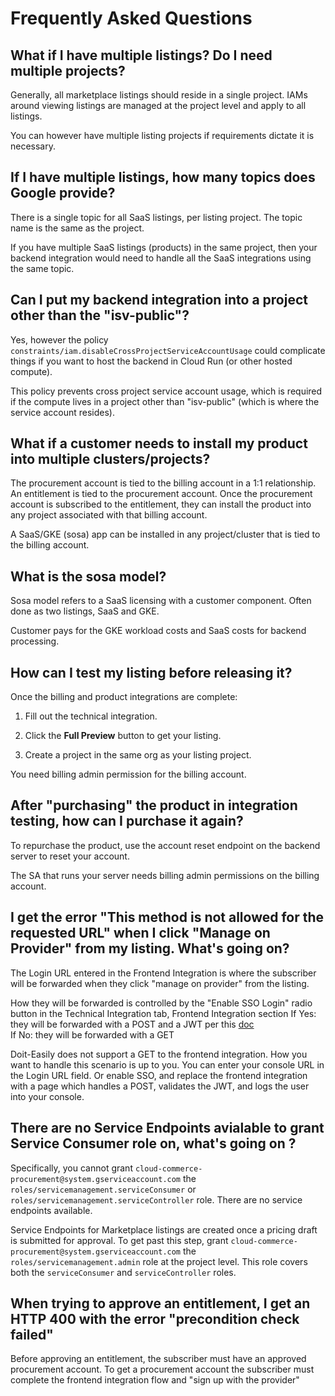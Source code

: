 # Frequently Asked Questions

## What if I have multiple listings? Do I need multiple projects?

Generally, all marketplace listings should reside in a single project. IAMs around viewing listings are managed at the project level and apply to all listings.

You can however have multiple listing projects if requirements dictate it is necessary.

## If I have multiple listings, how many topics does Google provide?

There is a single topic for all SaaS listings, per listing project. The topic name is the same as the project.

If you have multiple SaaS listings (products) in the same project, then your backend integration would need to handle all the SaaS integrations using the same topic.

## Can I put my backend integration into a project other than the "isv-public"?

Yes, however the policy `constraints/iam.disableCrossProjectServiceAccountUsage` could complicate things if you want to host the backend in Cloud Run (or other hosted compute).

This policy prevents cross project service account usage, which is required if the compute lives in a project other than "isv-public" (which is where the service account resides).

## What if a customer needs to install my product into multiple clusters/projects?

The procurement account is tied to the billing account in a 1:1 relationship. An entitlement is tied to the procurement account. Once the procurement account is subscribed to the entitlement, they can install the product into any project associated with that billing account. 

A SaaS/GKE (sosa) app can be installed in any project/cluster that is tied to the billing account.

## What is the sosa model?

Sosa model refers to a SaaS licensing with a customer component. Often done as two listings, SaaS and GKE. 

Customer pays for the GKE workload costs and SaaS costs for backend processing.

## How can I test my listing before releasing it?

Once the billing and product integrations are complete:

1. Fill out the technical integration.

1. Click the **Full Preview** button to get your listing.

1. Create a project in the same org as your listing project.

You need billing admin permission for the billing account.

## After "purchasing" the product in integration testing, how can I purchase it again?

To repurchase the product, use the account reset endpoint on the backend server to reset your account.

The SA that runs your server needs billing admin permissions on the billing account.

## I get the error "This method is not allowed for the requested URL" when I click "Manage on Provider" from my listing. What's going on?

The Login URL entered in the Frontend Integration is where the subscriber will be forwarded when they click "manage on provider" from the listing. 
 
How they will be forwarded is controlled by the "Enable SSO Login" radio button in the Technical Integration tab, Frontend Integration section
If Yes: they will be forwarded with a POST and a JWT per this [doc](https://cloud.google.com/marketplace/docs/partners/integrated-saas/frontend-integration#integrate-sso)  
If No: they will be forwarded with a GET  
 
Doit-Easily does not support a GET to the frontend integration. How you want to handle this scenario is up to you. You can enter your console URL in the Login URL field. Or enable SSO, and replace the frontend integration with a page which handles a POST, validates the JWT, and logs the user into your console.

## There are no Service Endpoints avialable to grant Service Consumer role on, what's going on ?

Specifically, you cannot grant `cloud-commerce-procurement@system.gserviceaccount.com` the `roles/servicemanagement.serviceConsumer` or `roles/servicemanagement.serviceController` role. There are no service endpoints available.

Service Endpoints for Marketplace listings are created once a pricing draft is submitted for approval. To get past this step, grant `cloud-commerce-procurement@system.gserviceaccount.com` the `roles/servicemanagement.admin` role at the project level. This role covers both the `serviceConsumer` and `serviceController` roles.

## When trying to approve an entitlement, I get an HTTP 400 with the error "precondition check failed"

Before approving an entitlement, the subscriber must have an approved procurement account. To get a procurement account the subscriber must complete the frontend integration flow and "sign up with the provider"